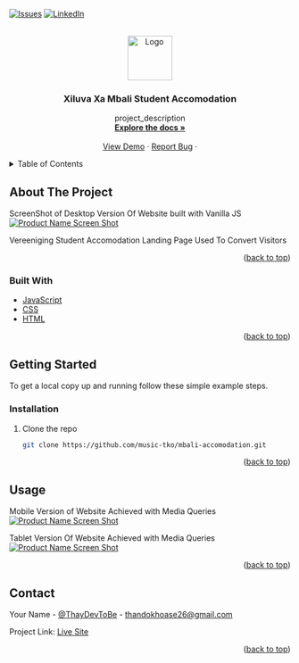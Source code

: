 <div id="top"></div>

<!-- PROJECT SHIELDS -->
<!--
*** I'm using markdown "reference style" links for readability.
*** Reference links are enclosed in brackets [ ] instead of parentheses ( ).
*** See the bottom of this document for the declaration of the reference variables
*** for contributors-url, forks-url, etc. This is an optional, concise syntax you may use.
*** https://www.markdownguide.org/basic-syntax/#reference-style-links
-->

[![Issues][issues-shield]][issues-url]
[![LinkedIn][linkedin-shield]][linkedin-url]


<!-- PROJECT LOGO -->
<br />
<div align="center">
  <a href="https://github.com/music-tko/mbali-accomodation">
    <img src="/img/img/Screenshot 2021-09-02 153601.jpg" alt="Logo" width="80" height="80">
  </a>

<h3 align="center">Xiluva Xa Mbali Student Accomodation</h3>

  <p align="center">
    project_description
    <br />
    <a href="https://github.com/music-tko/mbali-accomodation"><strong>Explore the docs »</strong></a>
    <br />
    <br />
    <a href="https://xiluva-xa-mbali.vercel.app">View Demo</a>
    ·
    <a href="https://github.com/music-tko/mbali-accomodation/issues">Report Bug</a>
    ·
  </p>
</div>



<!-- TABLE OF CONTENTS -->
<details>
  <summary>Table of Contents</summary>
  <ol>
    <li>
      <a href="#about-the-project">About The Project</a>
      <ul>
        <li><a href="#built-with">Built With</a></li>
      </ul>
    </li>
    <li>
      <a href="#getting-started">Getting Started</a>
      <ul>
        <li><a href="#installation">Installation</a></li>
      </ul>
    </li>
    <li><a href="#usage">Usage</a></li>
    <li><a href="#contact">Contact</a></li>
    <li><a href="#acknowledgments">Acknowledgments</a></li>
  </ol>
</details>



<!-- ABOUT THE PROJECT -->
## About The Project
ScreenShot of Desktop Version Of Website built with Vanilla JS
[![Product Name Screen Shot][product-screenshot]](https://github.com/music-tko/mbali-accomodation/blob/main/xiluva-laptop.png)

Vereeniging Student Accomodation Landing Page Used To Convert Visitors

<p align="right">(<a href="#top">back to top</a>)</p>



### Built With

* [JavaScript](https://developer.mozilla.org/en-US/docs/Web/JavaScript)
* [CSS](https://developer.mozilla.org/en-US/docs/Web/CSS)
* [HTML](https://developer.mozilla.org/en-US/docs/Web/HTML)

<p align="right">(<a href="#top">back to top</a>)</p>



<!-- GETTING STARTED -->
## Getting Started

To get a local copy up and running follow these simple example steps.

### Installation

1. Clone the repo
   ```sh
   git clone https://github.com/music-tko/mbali-accomodation.git
   ```


<p align="right">(<a href="#top">back to top</a>)</p>



<!-- USAGE EXAMPLES -->
## Usage

Mobile Version of Website Achieved with Media Queries
[![Product Name Screen Shot][product-mobile]](https://github.com/music-tko/mbali-accomodation/blob/main/xiluva-mobile.png)

Tablet Version Of Website Achieved with Media Queries
[![Product Name Screen Shot][product-tablet]](https://github.com/music-tko/mbali-accomodation/blob/main/xiluva-tablet.png)

<p align="right">(<a href="#top">back to top</a>)</p>

<!-- CONTACT -->
## Contact

Your Name - [@ThayDevToBe](https://twitter.com/ThayDevToBe) - thandokhoase26@gmail.com

Project Link: [Live Site](https://xiluva-xa-mbali-student-residence.vercel.app/)

<p align="right">(<a href="#top">back to top</a>)</p>


<!-- MARKDOWN LINKS & IMAGES -->

[issues-shield]: https://img.shields.io/github/issues/github_username/repo_name.svg?style=for-the-badge
[issues-url]: https://github.com/music-tko/mbali-accomodation/issues
[linkedin-shield]: https://img.shields.io/badge/-LinkedIn-black.svg?style=for-the-badge&logo=linkedin&colorB=555
[linkedin-url]: https://linkedin.com/in/thay-khoase026/
[product-screenshot]: https://github.com/music-tko/mbali-accomodation/blob/main/xiluva-laptop.png
[product-mobile]: https://github.com/music-tko/mbali-accomodation/blob/main/xiluva-mobile.png
[product-tablet]: https://github.com/music-tko/mbali-accomodation/blob/main/xiluva-tablet.png
